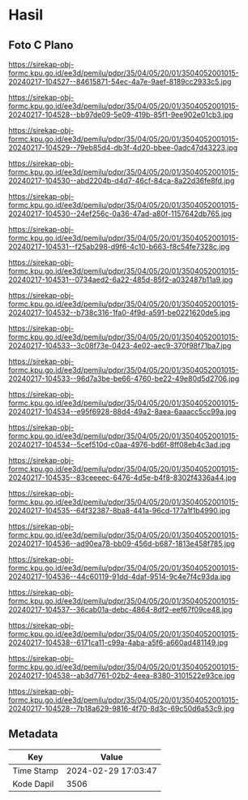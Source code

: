 # Hasil

## Foto C Plano

https://sirekap-obj-formc.kpu.go.id/ee3d/pemilu/pdpr/35/04/05/20/01/3504052001015-20240217-104527--84615871-54ec-4a7e-9aef-8189cc2933c5.jpg

https://sirekap-obj-formc.kpu.go.id/ee3d/pemilu/pdpr/35/04/05/20/01/3504052001015-20240217-104528--bb97de09-5e09-419b-85f1-9ee902e01cb3.jpg

https://sirekap-obj-formc.kpu.go.id/ee3d/pemilu/pdpr/35/04/05/20/01/3504052001015-20240217-104529--79eb85d4-db3f-4d20-bbee-0adc47d43223.jpg

https://sirekap-obj-formc.kpu.go.id/ee3d/pemilu/pdpr/35/04/05/20/01/3504052001015-20240217-104530--abd2204b-d4d7-46cf-84ca-8a22d36fe8fd.jpg

https://sirekap-obj-formc.kpu.go.id/ee3d/pemilu/pdpr/35/04/05/20/01/3504052001015-20240217-104530--24ef256c-0a36-47ad-a80f-1157642db765.jpg

https://sirekap-obj-formc.kpu.go.id/ee3d/pemilu/pdpr/35/04/05/20/01/3504052001015-20240217-104531--f25ab298-d9f6-4c10-b663-f8c54fe7328c.jpg

https://sirekap-obj-formc.kpu.go.id/ee3d/pemilu/pdpr/35/04/05/20/01/3504052001015-20240217-104531--0734aed2-6a22-485d-85f2-a032487b11a9.jpg

https://sirekap-obj-formc.kpu.go.id/ee3d/pemilu/pdpr/35/04/05/20/01/3504052001015-20240217-104532--b738c316-1fa0-4f9d-a591-be0221620de5.jpg

https://sirekap-obj-formc.kpu.go.id/ee3d/pemilu/pdpr/35/04/05/20/01/3504052001015-20240217-104533--3c08f73e-0423-4e02-aec9-370f98f71ba7.jpg

https://sirekap-obj-formc.kpu.go.id/ee3d/pemilu/pdpr/35/04/05/20/01/3504052001015-20240217-104533--96d7a3be-be66-4760-be22-49e80d5d2706.jpg

https://sirekap-obj-formc.kpu.go.id/ee3d/pemilu/pdpr/35/04/05/20/01/3504052001015-20240217-104534--e95f6928-88d4-49a2-8aea-6aaacc5cc99a.jpg

https://sirekap-obj-formc.kpu.go.id/ee3d/pemilu/pdpr/35/04/05/20/01/3504052001015-20240217-104534--5cef510d-c0aa-4976-bd6f-8ff08eb4c3ad.jpg

https://sirekap-obj-formc.kpu.go.id/ee3d/pemilu/pdpr/35/04/05/20/01/3504052001015-20240217-104535--83ceeeec-6476-4d5e-b4f8-8302f4336a44.jpg

https://sirekap-obj-formc.kpu.go.id/ee3d/pemilu/pdpr/35/04/05/20/01/3504052001015-20240217-104535--64f32387-8ba8-441a-96cd-177a1f1b4990.jpg

https://sirekap-obj-formc.kpu.go.id/ee3d/pemilu/pdpr/35/04/05/20/01/3504052001015-20240217-104536--ad90ea78-bb09-456d-b687-1813e458f785.jpg

https://sirekap-obj-formc.kpu.go.id/ee3d/pemilu/pdpr/35/04/05/20/01/3504052001015-20240217-104536--44c60119-91dd-4daf-9514-9c4e7f4c93da.jpg

https://sirekap-obj-formc.kpu.go.id/ee3d/pemilu/pdpr/35/04/05/20/01/3504052001015-20240217-104537--36cab01a-debc-4864-8df2-eef67f09ce48.jpg

https://sirekap-obj-formc.kpu.go.id/ee3d/pemilu/pdpr/35/04/05/20/01/3504052001015-20240217-104538--6171ca11-c99a-4aba-a5f6-a660ad481149.jpg

https://sirekap-obj-formc.kpu.go.id/ee3d/pemilu/pdpr/35/04/05/20/01/3504052001015-20240217-104538--ab3d7761-02b2-4eea-8380-3101522e93ce.jpg

https://sirekap-obj-formc.kpu.go.id/ee3d/pemilu/pdpr/35/04/05/20/01/3504052001015-20240217-104528--7b18a629-9816-4f70-8d3c-69c50d6a53c9.jpg


## Metadata

| Key        | Value               |
| ---------- | ------------------- |
| Time Stamp | 2024-02-29 17:03:47 |
| Kode Dapil | 3506                |



